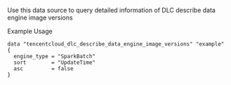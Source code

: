 Use this data source to query detailed information of DLC describe data engine image versions

Example Usage

```hcl
data "tencentcloud_dlc_describe_data_engine_image_versions" "example" {
  engine_type = "SparkBatch"
  sort        = "UpdateTime"
  asc         = false
}
```
